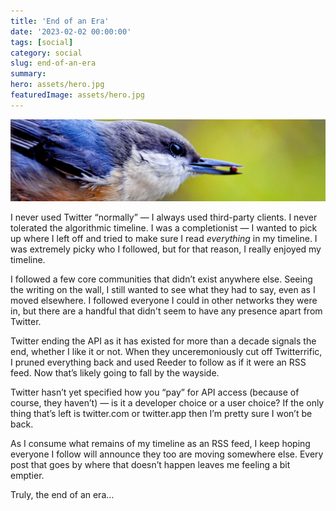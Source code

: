 ```yaml
---
title: 'End of an Era'
date: '2023-02-02 00:00:00'
tags: [social]
category: social
slug: end-of-an-era
summary: 
hero: assets/hero.jpg
featuredImage: assets/hero.jpg
---
```

![](assets/hero.jpg "hidden")

I never used Twitter “normally” — I always used third-party clients. I never tolerated the algorithmic timeline. I was a completionist — I wanted to pick up where I left off and tried to make sure I read *everything* in my timeline. I was extremely picky who I followed, but for that reason, I really enjoyed my timeline.

I followed a few core communities that didn’t exist anywhere else. Seeing the writing on the wall, I still wanted to see what they had to say, even as I moved elsewhere. I followed everyone I could in other networks they were in, but there are a handful that didn't seem to have any presence apart from Twitter.

Twitter ending the API as it has existed for more than a decade signals the end, whether I like it or not.  When they unceremoniously cut off Twitterrific, I pruned everything back and used Reeder to follow as if it were an RSS feed. Now that’s likely going to fall by the wayside.

Twitter hasn’t yet specified how you “pay” for API access (because of course, they haven’t) — is it a developer choice or a user choice? If the only thing that’s left is twitter.com or twitter.app then I’m pretty sure I won’t be back.

As I consume what remains of my timeline as an RSS feed, I keep hoping everyone I follow will announce they too are moving somewhere else. Every post that goes by where that doesn’t happen leaves me feeling a bit emptier.

Truly, the end of an era…

